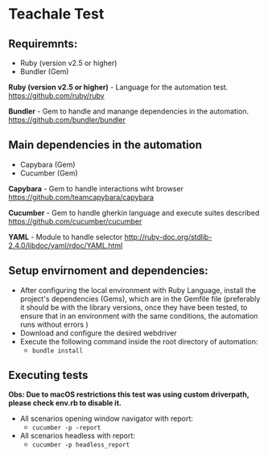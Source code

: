 # Teachale Test 

## Requiremnts:

* Ruby (version v2.5 or higher)
* Bundler (Gem)

**Ruby (version v2.5 or higher)** - Language for the automation test.  
https://github.com/ruby/ruby  

**Bundler** - Gem to handle and manange dependencies in the automation.
https://github.com/bundler/bundler  

## Main dependencies in the automation

* Capybara (Gem)
* Cucumber (Gem)

**Capybara** - Gem to handle interactions wiht browser 
https://github.com/teamcapybara/capybara  

**Cucumber** - Gem to handle gherkin language and execute suites described 
https://github.com/cucumber/cucumber  

**YAML** - Module to handle selector 
http://ruby-doc.org/stdlib-2.4.0/libdoc/yaml/rdoc/YAML.html  

## Setup envirnoment and dependencies:

*  After configuring the local environment with Ruby Language, install the project's dependencies (Gems), which are in the Gemfile file (preferably it should be with the library versions, once they have been tested, to ensure that in an environment with the same conditions, the automation runs without errors )
* Download and configure the desired webdriver
* Execute the following command inside the root directory of automation:
    * ``bundle install``

## Executing tests

**Obs: Due to macOS restrictions this test was using custom driverpath, please check env.rb to disable it.** 

* All scenarios opening window navigator with report: 
    * ``cucumber -p -report``
* All scenarios headless with report: 
    * ``cucumber -p headless_report``
